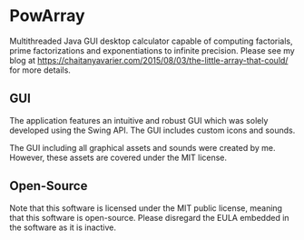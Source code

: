 # PowArray
Multithreaded Java GUI desktop calculator capable of computing factorials, prime factorizations and exponentiations to infinite precision.
Please see my blog at https://chaitanyavarier.com/2015/08/03/the-little-array-that-could/ for more details.

## GUI
The application features an intuitive and robust GUI which was solely developed using the Swing API. The GUI includes custom icons and sounds.

The GUI including all graphical assets and sounds were created by me. However, these assets are covered under the MIT license.

## Open-Source
Note that this software is licensed under the MIT public license, meaning that this software is open-source. Please disregard the EULA
embedded in the software as it is inactive.
